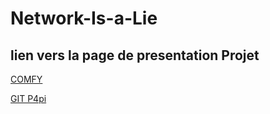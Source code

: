 # Network-Is-a-Lie

## lien vers la page de presentation Projet

[COMFY](https://secil.univ-tlse3.fr/liste-projets/comfy-control-and-monitor-your-wifi)

[GIT P4pi](https://github.com/p4lang/p4pi/wiki)
